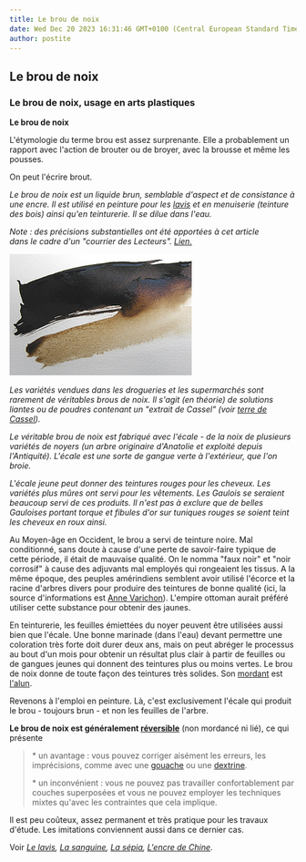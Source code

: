 ```yaml
---
title: Le brou de noix
date: Wed Dec 20 2023 16:31:46 GMT+0100 (Central European Standard Time)
author: postite
---
```


## Le brou de noix
### Le brou de noix, usage en arts plastiques
 **Le brou de noix**

L'étymologie du terme brou est assez surprenante. Elle a probablement un rapport avec l'action de brouter ou de broyer, avec la brousse et même les pousses.

On peut l'écrire brout.

_Le brou de noix est un liquide brun, semblable d'aspect et de consistance à une encre. Il est utilisé en peinture pour les [lavis](lavis1.html) et en menuiserie (teinture des bois) ainsi qu'en teinturerie. Il se dilue dans l'eau._

_Note : des précisions substantielles ont été apportées à cet article  
dans le cadre d'un "courrier des Lecteurs". [Lien.](courrierdeslecteurs2011c020.html#20110805ccd)_

![](images/broudenoix.jpg)

_Les variétés vendues dans les drogueries et les supermarchés sont rarement de véritables brous de noix. Il s'agit (en théorie) de solutions liantes ou de poudres contenant un "extrait de Cassel" (voir [terre de Cassel](noirs.html#laterredecassel))._

_Le véritable brou de noix est fabriqué avec l'écale - de la noix de plusieurs variétés de noyers (un arbre originaire d'Anatolie et exploité depuis l'Antiquité). L'écale est une sorte de gangue verte à l'extérieur, que l'on broie._

_L'écale jeune peut donner des teintures rouges pour les cheveux. Les variétés plus mûres ont servi pour les vêtements. Les Gaulois se seraient beaucoup servi de ces produits. Il n'est pas à exclure que de belles Gauloises portant torque et fibules d'or sur tuniques rouges se soient teint les cheveux en roux ainsi._

Au Moyen-âge en Occident, le brou a servi de teinture noire. Mal conditionné, sans doute à cause d'une perte de savoir-faire typique de cette période, il était de mauvaise qualité. On le nomma "faux noir" et "noir corrosif" à cause des adjuvants mal employés qui rongeaient les tissus. A la même époque, des peuples amérindiens semblent avoir utilisé l'écorce et la racine d'arbres divers pour produire des teintures de bonne qualité (ici, la source d'informations est [Anne Varichon](livres.html#annevarichon)). L'empire ottoman aurait préféré utiliser cette substance pour obtenir des jaunes.

En teinturerie, les feuilles émiettées du noyer peuvent être utilisées aussi bien que l'écale. Une bonne marinade (dans l'eau) devant permettre une coloration très forte doit durer deux ans, mais on peut abréger le processus au bout d'un mois pour obtenir un résultat plus clair à partir de feuilles ou de gangues jeunes qui donnent des teintures plus ou moins vertes. Le brou de noix donne de toute façon des teintures très solides. Son [mordant](mordant.html) est [l'alun](alun.html).

Revenons à l'emploi en peinture. Là, c'est exclusivement l'écale qui produit le brou - toujours brun - et non les feuilles de l'arbre.

**Le brou de noix est généralement [réversible](liants.html#reversibilite)** (non mordancé ni lié), ce qui présente

> \* un avantage : vous pouvez corriger aisément les erreurs, les imprécisions, comme avec une [gouache](gouache.html) ou une [dextrine](dextrine.html).
> 
> \* un inconvénient : vous ne pouvez pas travailler confortablement par couches superposées et vous ne pouvez employer les techniques mixtes qu'avec les contraintes que cela implique.

Il est peu coûteux, assez permanent et très pratique pour les travaux d'étude. Les imitations conviennent aussi dans ce dernier cas.

Voir _[Le lavis](lavis1.html), [La sanguine](sanguine.html), [La sépia](sepia.html), [L'encre de Chine](encredechine.html)_.

